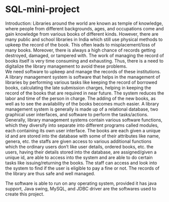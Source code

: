 # SQL-mini-project
Introduction:
 Libraries around the world are known as temple of knowledge, where people from different backgrounds, ages, and occupations come and gain knowledge from various
 books of different kinds. However, there are many public and school libraries in India which still use physical methods to upkeep the record of the book.
 This often leads to misplacement/loss of many books. Moreover, there is always a high chance of records getting destroyed, damaged, or tampered with.
 The work of managing the record of books itself is very time consuming and exhausting. Thus, there is a need to digitalize the library management to avoid these problems.   
We need software to upkeep and manage the records of these institutions.
A library management system is software that helps in the management of libraries by performing various tasks like keeping the record of borrowed books, calculating
the late submission charges, helping in keeping the record of the books that are required in near future. The system reduces the labor and time of the person in 
charge. The adding of the new books, as well as to see the availability of the books becomes much easier.
A library management system is generally is made up of a relational database, two graphical user interfaces, and software to perform the tasks/actions. 
Generally, library management systems contain various software functions, which they diversify into separate into different programs called modules, 
each containing its own user interface. The books are each given a unique id and are stored into the database with some of their attributes like name, genera, etc.
the staffs are given access to various additional functions which the ordinary users don’t like user details, ordered books, etc. the users, having their details
stored into the database, are assigned/given a unique id, are able to access into the system and are able to do certain tasks like issuing/returning the books.
The staff can access and look into the system to find if the user is eligible to pay a fine or not. The records of the library are thus safe and well managed.

The software is able to run on any operating system, provided it has java support, 
Java swing, MySQL, and JDBC driver are the softwares used to create this project.


